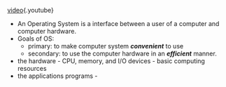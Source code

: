 [video](https://www.youtube.com/watch?v=2i2N_Qo_FyM){.youtube}
<!-- TITLE: Operating Systems -->
<!-- SUBTITLE: A quick summary of Operating Systems - Introduction-->

* An Operating System is a interface between a user of a computer and computer hardware.
* Goals of OS:
	* primary: to make computer system ***convenient*** to use
	* secondary: to use the computer hardware in an ***efficient*** manner.
* the hardware - CPU, memory, and I/O devices - basic computing resources
* the applications programs -


